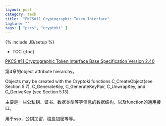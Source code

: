 ```yaml
---
layout: post
category: tech
title:  "PKCS#11 Cryptographic Token Interface"
tagline: ""
tags: [ "pkcs", "cryptoki" ] 
---
```

{% include JB/setup %}

* TOC
{:toc}

[PKCS #11 Cryptographic Token Interface Base Specification Version 2.40](https://docs.oasis-open.org/pkcs11/pkcs11-base/v2.40/pkcs11-base-v2.40.pdf)

第4章的object attribute hierarchy。

Objects may be created with the Cryptoki functions C_CreateObject(see Section 5.7), C_GenerateKey, C_GenerateKeyPair, C_UnwrapKey, and C_DeriveKey (see Section 5.13).

主要是一些公私钥、证书、数据类型等等信息的数据结构，以及function的通用接口。

用于sso，公钥加密，磁盘加密等等。

